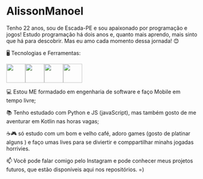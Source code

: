 # AlissonManoel
Tenho 22 anos, sou de Escada-PE e sou apaixonado por programação e jogos! Estudo programação há dois anos e, quanto mais aprendo, mais sinto que há para descobrir. Mas eu amo cada momento dessa jornada! 😊


🖥️ Tecnologias e Ferramentas:


<img src="https://cdn.jsdelivr.net/gh/devicons/devicon@latest/icons/python/python-original-wordmark.svg" width="50" height="50" /><img src="https://cdn.jsdelivr.net/gh/devicons/devicon@latest/icons/javascript/javascript-plain.svg" width="50" height="50" /><img src="https://cdn.jsdelivr.net/gh/devicons/devicon@latest/icons/git/git-original.svg" width="50" height="50" /><img src="https://cdn.jsdelivr.net/gh/devicons/devicon@latest/icons/github/github-original.svg" width="50" height="50" />
          
          
          
          


💻 Estou ME formadado em engenharia de software e faço Mobile em tempo livre;

📚 Tenho  estudado com Python e JS (javaScript), mas também gosto de me aventurar em Kotlin nas horas vagas;

☕🎮 só estudo  com um bom e velho café, adoro games (gosto de platinar alguns ) e faço umas lives para se diviertir e comppartilhar minahs jogadas horrivies.

📫 Você pode falar comigo pelo Instagram  e pode conhecer meus projetos futuros, que estão disponíveis aqui nos repositórios. =)

